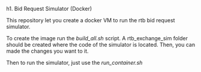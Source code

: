 h1. Bid Request Simulator (Docker)

This repository let you create a docker VM to run the rtb bid request simulator.

To create the image run the *build_all.sh* script.
A rtb_exchange_sim folder should be created where the code of the simulator is 
located. Then, you can made the changes you want to it.

Then to run the simulator, just use the *run_container.sh*


